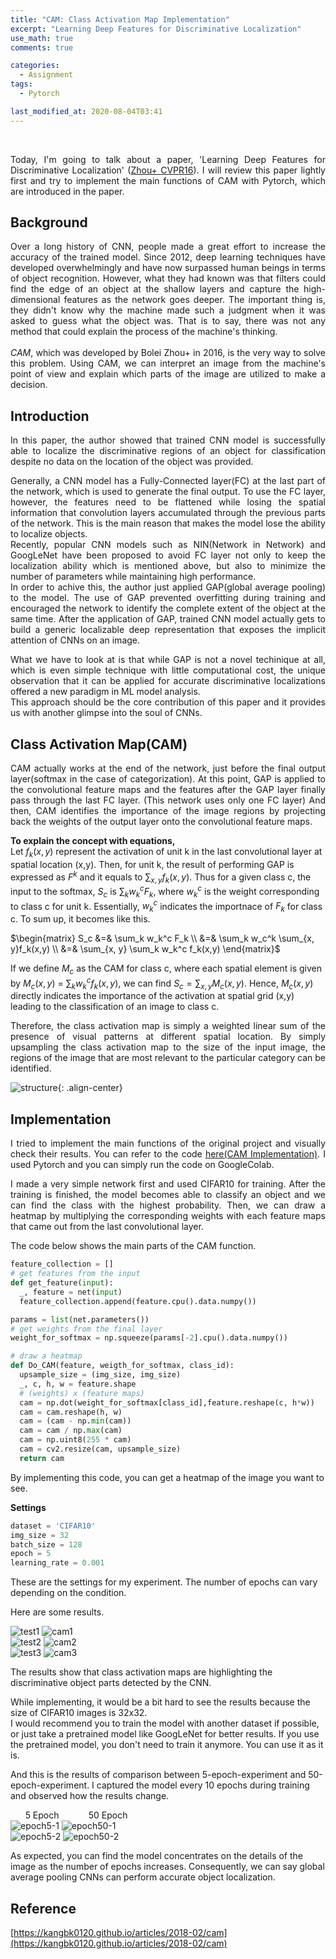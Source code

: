 ```yaml
---
title: "CAM: Class Activation Map Implementation"
excerpt: "Learning Deep Features for Discriminative Localization"
use_math: true
comments: true

categories:
  - Assignment
tags:
  - Pytorch

last_modified_at: 2020-08-04T03:41
---
```


<br>
<p align="justify">
Today, I'm going to talk about a paper, 'Learning Deep Features for Discriminative Localization'
(<a href="https://arxiv.org/pdf/1512.04150.pdf">Zhou+ CVPR16</a>).
I will review this paper lightly first and try to implement the main functions of CAM with Pytorch, which are introduced in the paper.  
</p>
  
## Background

<p align="justify">
Over a long history of CNN, people made a great effort to increase the accuracy of the trained model. Since 2012, deep learning techniques have developed overwhelmingly 
and have now surpassed human beings in terms of object recognition.
However, what they had known was that filters could find the edge of an object at the shallow layers and capture the high-dimensional features as the network goes deeper.
The important thing is, they didn't know why the machine made such a judgment when it was asked to guess what the object was. 
That is to say, there was not any method that could explain the process of the machine's thinking.  
<br><br>
<em>CAM</em>, which was developed by Bolei Zhou+ in 2016, is the very way to solve this problem. 
Using CAM, we can interpret an image from the machine's point of view and explain which parts of the image are utilized to make a decision.
</p>

## Introduction

<p align="justify">
In this paper, the author showed that trained CNN model is successfully able to localize the discriminative regions of an object for classification despite no data on the location
of the object was provided.  
</p>

<p align="justify">
Generally, a CNN model has a Fully-Connected layer(FC) at the last part of the network, which is used to generate the final output. To use the FC layer, however, the features 
need to be flattened while losing the spatial information that convolution layers accumulated through the previous parts of the network.
This is the main reason that makes the model lose the ability to localize objects.  <br>
Recently, popular CNN models such as NIN(Network in Network) and GoogLeNet have been proposed to avoid FC layer not only to keep the localization ability which is mentioned 
above, but also to minimize the number of parameters while maintaining high performance.  <br>
In order to achive this, the author just applied GAP(global average pooling) to the model.
The use of GAP prevented overfitting during training and encouraged the network to identify the complete extent of the object at the same time.
After the application of GAP, trained CNN model actually gets to build a generic localizable deep representation that exposes the implicit attention of CNNs on an image.
</p>

<p align="justify">
What we have to look at is that while GAP is not a novel techinique at all, which is even simple technique with little computational cost, the unique observation that it can be
applied for accurate discriminative localizations offered a new paradigm in ML model analysis.  <br>
This approach should be the core contribution of this paper and it provides us with another glimpse into the soul of CNNs.  
</p>

## Class Activation Map(CAM)

<p align="justify">
CAM actually works at the end of the network, just before the final output layer(softmax in the case of categorization).
At this point, GAP is applied to the convolutional feature maps and the features after the GAP layer finally pass through the last FC layer.
(This network uses only one FC layer)
And then, CAM identifies the importance of the image regions by projecting back the weights of the output layer onto the convolutional feature maps. 
</p>

**To explain the concept with equations,**  
Let $f_k(x,y)$ represent the activation of unit k in the last convolutional layer at spatial location (x,y). Then, for unit k, the result of performing GAP is expressed
as $F^k$ and it equals to $\sum_{x, y}f_k(x,y)$. Thus for a given class c, the input to the softmax, $S_c$ is $\sum_k w_{k}^{c}F_k$, where $w_{k}^{c}$ is the weight 
corresponding to class c for unit k. Essentially, $w_{k}^{c}$ indicates the importnace of $F_k$ for class c. To sum up, it becomes like this.  

$\begin{matrix}
S_c &=& \sum_k w_k^c F_k \\
&=& \sum_k w_c^k \sum_{x, y}f_k(x,y) \\
&=& \sum_{x, y} \sum_k w_k^c f_k(x,y) 
\end{matrix}$

If we define $M_c$ as the CAM for class c, where each spatial element is given by $M_c(x, y)$ = $\sum_k w_k^c f_k(x, y)$, we can find $S_c = \sum_{x, y} M_c(x, y)$.
Hence, $M_c(x,y)$ directly indicates the importance of the activation at spatial grid (x,y) leading to the classification of an image to class c.

<p align="justify">
Therefore, the class activation map is simply a weighted linear sum of the presence of visual patterns at different spatial location. By simply upsampling the class activation map 
to the size of the input image, the regions of the image that are most relevant to the particular category can be identified.
</p>

![structure](https://github.com/froggydisk/froggydisk.github.io/blob/master/assets/img/CAM%20structure.png?raw=true){: .align-center}

## Implementation

<p align="justify">
I tried to implement the main functions of the original project and visually check their results.
You can refer to the code <a href="https://github.com/froggydisk/CAM">here(CAM Implementation)</a>.
I used Pytorch and you can simply run the code on GoogleColab. 
</p>

<p align="justify">
I made a very simple network first and used CIFAR10 for training.
After the training is finished, the model becomes able to classify an object and we can find the class with the highest probability.
Then, we can draw a heatmap by multiplying the corresponding weights with each feature maps that came out from the last convolutional layer.  
</p>

The code below shows the main parts of the CAM function.

```python
feature_collection = [] 
# get features from the input
def get_feature(input):                                         
  _, feature = net(input)
  feature_collection.append(feature.cpu().data.numpy())

params = list(net.parameters())
# get weights from the final layer
weight_for_softmax = np.squeeze(params[-2].cpu().data.numpy())

# draw a heatmap
def Do_CAM(feature, weigth_for_softmax, class_id): 
  upsample_size = (img_size, img_size)
  _, c, h, w = feature.shape
  # (weights) x (feature maps)
  cam = np.dot(weight_for_softmax[class_id],feature.reshape(c, h*w))  
  cam = cam.reshape(h, w)
  cam = (cam - np.min(cam)) 
  cam = cam / np.max(cam)
  cam = np.uint8(255 * cam)
  cam = cv2.resize(cam, upsample_size)
  return cam
```
By implementing this code, you can get a heatmap of the image you want to see. 

**Settings**
```python
dataset = 'CIFAR10'
img_size = 32
batch_size = 128
epoch = 5
learning_rate = 0.001
```
These are the settings for my experiment. The number of epochs can vary depending on the condition.

Here are some results.  

![test1](https://github.com/froggydisk/froggydisk.github.io/blob/master/assets/img/bird1.jpg?raw=true) ![cam1](https://github.com/froggydisk/froggydisk.github.io/blob/master/assets/img/bird5.png?raw=true)  
![test2](https://github.com/froggydisk/froggydisk.github.io/blob/master/assets/img/horse1.jpg?raw=true) ![cam2](https://github.com/froggydisk/froggydisk.github.io/blob/master/assets/img/horse5-1.png?raw=true)  
![test3](https://github.com/froggydisk/froggydisk.github.io/blob/master/assets/img/ship1.jpeg?raw=true) ![cam3](https://github.com/froggydisk/froggydisk.github.io/blob/master/assets/img/ship40.png?raw=true)  

The results show that class activation maps are highlighting the discriminative object parts detected by the CNN.

While implementing, it would be a bit hard to see the results because the size of CIFAR10 images is 32x32.  
I would recommend you to train the model with another dataset if possible, or just take a pretrained model like GoogLeNet for better results.
If you use the pretrained model, you don't need to train it anymore. You can use it as it is.

And this is the results of comparison between 5-epoch-experiment and 50-epoch-experiment.
I captured the model every 10 epochs during training and observed how the results change. 

&nbsp;&nbsp;&nbsp;&nbsp;&nbsp; 5 Epoch &nbsp;&nbsp;&nbsp;&nbsp;&nbsp;&nbsp;&nbsp;&nbsp;&nbsp;&nbsp;&nbsp;50 Epoch  
![epoch5-1](https://github.com/froggydisk/froggydisk.github.io/blob/master/assets/img/dog5-1.png?raw=true "5 epochs") ![epoch50-1](https://github.com/froggydisk/froggydisk.github.io/blob/master/assets/img/dog50-1.png?raw=true "50 epochs")  
![epoch5-2](https://github.com/froggydisk/froggydisk.github.io/blob/master/assets/img/dog5-2.png?raw=true "5 epochs") ![epoch50-2](https://github.com/froggydisk/froggydisk.github.io/blob/master/assets/img/dog50-2.png?raw=true "50 epochs")

As expected, you can find the model concentrates on the details of the image as the number of epochs increases.
Consequently, we can say global average pooling CNNs can perform accurate object localization.

## Reference

[https://kangbk0120.github.io/articles/2018-02/cam](https://kangbk0120.github.io/articles/2018-02/cam)
